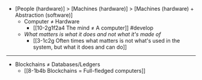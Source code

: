 - [People (hardware)] > [Machines (hardware)] > [Machines (hardware) + Abstraction (software)]
  - Computer ≠ Hardware
    - [[10-2g1f2a4 The mind ≠ A computer]] #develop 
  - *What matters is what it does and not what it's made of*
    - [[3-1c2g Often times what matters is not what's used in the system, but what it does and can do]]
---
- Blockchains ≠ Databases/Ledgers
  - [[8-1b4b Blockchains = Full-fledged computers]]